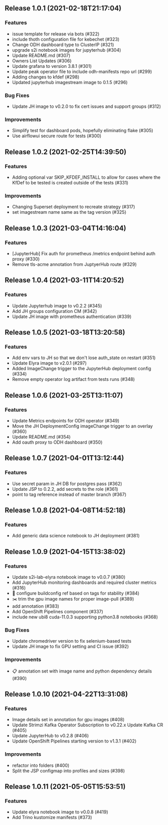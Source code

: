 ## Release 1.0.1 (2021-02-18T21:17:04)
### Features
* issue template for release via bots (#322)
* include thoth configuration file for kebechet (#323)
* Change ODH dashboard type to ClusterIP (#321)
* upgrade s2i notebook images for jupyterhub (#304)
* Update README.md (#307)
* Owners List Updates (#306)
* Update grafana to version 3.8.1 (#301)
* Update peak operator file to include odh-manifests repo url (#299)
* Adding changes to kfdef (#298)
* Updated jupyterhub imagestream image to 0.1.5 (#296)
### Bug Fixes
* Update JH image to v0.2.0 to fix cert issues and support groups (#312)
### Improvements
* Simplify test for dashboard pods, hopefully eliminating flake (#305)
* Use airflowui secure route for tests (#300)

## Release 1.0.2 (2021-02-25T14:39:50)
### Features
* Adding optional var SKIP_KFDEF_INSTALL to allow for cases where the KfDef to be tested is created outside of the tests (#331)
### Improvements
* Changing Superset deployment to recreate strategy (#317)
* set imagestream name same as the tag version (#325)

## Release 1.0.3 (2021-03-04T14:16:04)
### Features
* [JupyterHub] Fix auth for prometheus /metrics endpoint behind auth proxy (#330)
* Remove tls-acme annotation from JuptyerHub route (#329)

## Release 1.0.4 (2021-03-11T14:20:52)
### Features
* Update Jupyterhub image to v0.2.2 (#345)
* Add JH groups configuration CM (#342)
* Update JH image with prometheus authentication (#339)

## Release 1.0.5 (2021-03-18T13:20:58)
### Features
* Add env vars to JH so that we don't lose auth_state on restart (#351)
* Update Elyra image to v2.0.1 (#297)
* Added ImageChange trigger to the JupyterHub deployment config (#334)
* Remove empty operator log artifact from tests runs (#348)

## Release 1.0.6 (2021-03-25T13:11:07)
### Features
* Update Metrics endpoints for ODH operator (#349)
* Move the JH DeploymentConfig imageChange trigger to an overlay (#360)
* Update README.md (#354)
* Add oauth proxy to ODH dashboard (#350)

## Release 1.0.7 (2021-04-01T13:12:44)
### Features
* Use secret param in JH DB for postgres pass (#362)
* Update JSP to 0.2.2, add secrets to the role (#361)
* point to tag reference instead of master branch (#367)

## Release 1.0.8 (2021-04-08T14:52:18)
### Features
* Add generic data science notebook to JH deployment (#381)

## Release 1.0.9 (2021-04-15T13:38:02)
### Features
* Update s2i-lab-elyra notebook image to v0.0.7 (#380)
* Add JupyterHub monitoring dashboards and required cluster metrics (#316)
* :turtle: configure buildconfig ref based on tags for stability (#384)
* :scissors: trim the gpu image names for proper image-pull (#389)
* add annotation (#383)
* Add OpenShift Pipelines component (#337)
* include new ubi8 cuda-11.0.3 supporting python3.8 notebooks (#368)
### Bug Fixes
* Update chromedriver version to fix selenium-based tests
* Update JH image to fix GPU setting and CI issue (#392)
### Improvements
* :clipboard: annotation set with image name and python dependency details (#390)

## Release 1.0.10 (2021-04-22T13:31:08)
### Features
* Image details set in annotation for gpu images (#408)
* Update Strimzi Kafka Operator Subscription to v0.22.x Update Kafka CR (#405)
* Update JupyterHub to v0.2.8 (#406)
* Update OpenShift Pipelines starting version to v1.3.1 (#402)
### Improvements
* refactor into folders (#400)
* Split the JSP configmap into profiles and sizes (#398)

## Release 1.0.11 (2021-05-05T15:53:51)
### Features
* Update elyra notebook image to v0.0.8 (#419)
* Add Trino kustomize manifests (#373)
